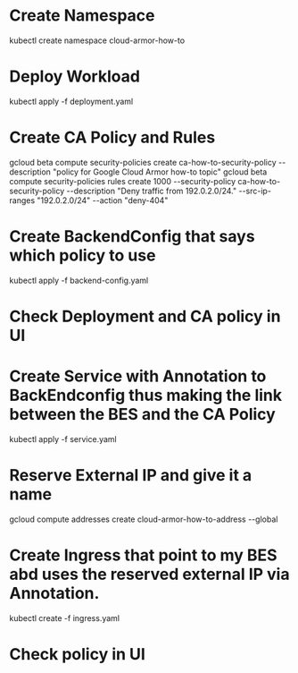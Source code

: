 # Create Namespace
kubectl create namespace cloud-armor-how-to
#
# Deploy Workload
kubectl apply -f deployment.yaml
#
# Create CA Policy and Rules
gcloud beta compute security-policies create ca-how-to-security-policy --description "policy for Google Cloud Armor how-to topic"
gcloud beta compute security-policies rules create 1000 --security-policy ca-how-to-security-policy --description "Deny traffic from 192.0.2.0/24." --src-ip-ranges "192.0.2.0/24" --action "deny-404"
#
# Create BackendConfig that says which policy to use
kubectl apply -f backend-config.yaml
#
# Check Deployment and CA policy in UI
#
# Create Service with Annotation to BackEndconfig thus making the link between the BES and the CA Policy
kubectl apply -f service.yaml
#
# Reserve External IP and give it a name
gcloud compute addresses create cloud-armor-how-to-address --global
#
# Create Ingress that point to my BES abd uses the reserved external IP via Annotation.
kubectl create -f ingress.yaml
#
# Check policy in UI
